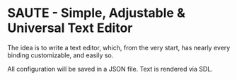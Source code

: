 # SAUTE - Simple, Adjustable & Universal Text Editor
The idea is to write a text editor, which, from the very start, has nearly every binding customizable, and easily so.

All configuration will be saved in a JSON file. 
Text is rendered via SDL.
